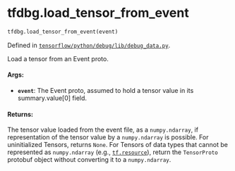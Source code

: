 <div itemscope itemtype="http://developers.google.com/ReferenceObject">
<meta itemprop="name" content="tfdbg.load_tensor_from_event" />
<meta itemprop="path" content="Stable" />
</div>

# tfdbg.load_tensor_from_event

``` python
tfdbg.load_tensor_from_event(event)
```



Defined in [`tensorflow/python/debug/lib/debug_data.py`](/code/stable/tensorflow/python/debug/lib/debug_data.py).

Load a tensor from an Event proto.

#### Args:

* <b>`event`</b>: The Event proto, assumed to hold a tensor value in its
      summary.value[0] field.


#### Returns:

The tensor value loaded from the event file, as a `numpy.ndarray`, if
representation of the tensor value by a `numpy.ndarray` is possible.
For uninitialized Tensors, returns `None`. For Tensors of data types that
cannot be represented as `numpy.ndarray` (e.g., <a href="../tf/dtypes.md#resource"><code>tf.resource</code></a>), return
the `TensorProto` protobuf object without converting it to a
`numpy.ndarray`.